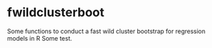 # fwildclusterboot
Some functions to conduct a fast wild cluster bootstrap for regression models in R
Some test. 